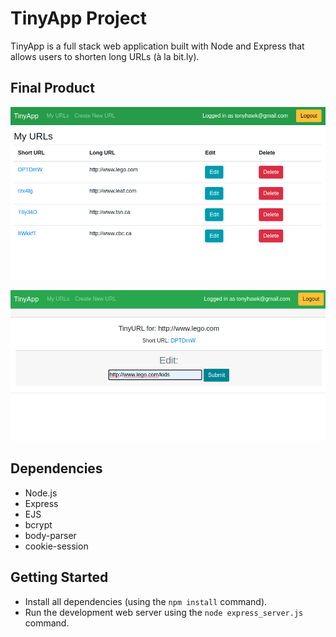 # TinyApp Project

TinyApp is a full stack web application built with Node and Express that allows users to shorten long URLs (à la bit.ly).

## Final Product

!["TinyApp Dashboard"](./thumbs/thumb1.png)

!["Short URL Editing Page"](./thumbs/thumb2.png)

## Dependencies

- Node.js
- Express
- EJS
- bcrypt
- body-parser
- cookie-session

## Getting Started

- Install all dependencies (using the `npm install` command).
- Run the development web server using the `node express_server.js` command.